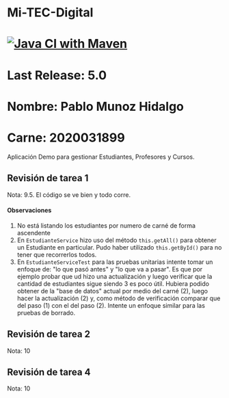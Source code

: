 Mi-TEC-Digital
==============
[![Java CI with Maven](https://github.com/Litecore50/mi-tec-digital/actions/workflows/maven.yml/badge.svg)](https://github.com/Litecore50/mi-tec-digital/actions/workflows/maven.yml)
==============
Last Release: 5.0
==============
Nombre: Pablo Munoz Hidalgo
==============
Carne: 2020031899
==============
Aplicación Demo para gestionar Estudiantes, Profesores y Cursos.

## Revisión de tarea 1

Nota: 9.5. El código se ve bien y todo corre.

#### Observaciones
1. No está listando los estudiantes por numero de carné de forma ascendente
2. En `EstudianteService` hizo uso del método `this.getAll()` para obtener un Estudiante en particular. Pudo haber utilizado `this.getById()` para no tener que recorrerlos todos.
3. En `EstudianteServiceTest` para las pruebas unitarias intente tomar un enfoque de: "lo que pasó antes" y "lo que va a pasar". Es que por ejemplo probar que ud hizo una actualización y luego verificar que la cantidad de estudiantes sigue siendo 3 es poco útil. Hubiera podido obtener de la "base de datos" actual por medio del carné (2), luego hacer la actualización (2) y, como método de verificación comparar que del paso (1) con el del paso (2). Intente un enfoque similar para las pruebas de borrado.


## Revisión de tarea 2

Nota: 10


## Revisión de tarea 4

Nota: 10

